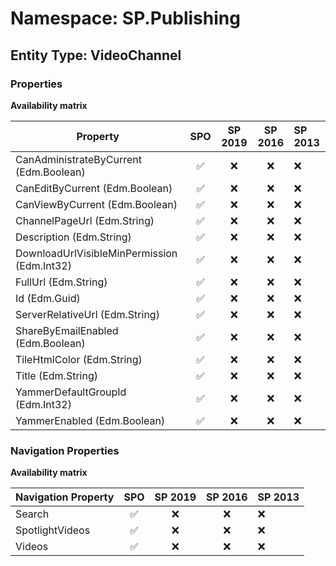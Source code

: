 # Namespace: SP.Publishing

## Entity Type: VideoChannel

### Properties

**Availability matrix**

Property | SPO | SP 2019 | SP 2016 | SP 2013
----------|:---:|:-------:|:-------:|:-------
CanAdministrateByCurrent (Edm.Boolean) | ✅ | ❌ | ❌ | ❌
CanEditByCurrent (Edm.Boolean) | ✅ | ❌ | ❌ | ❌
CanViewByCurrent (Edm.Boolean) | ✅ | ❌ | ❌ | ❌
ChannelPageUrl (Edm.String) | ✅ | ❌ | ❌ | ❌
Description (Edm.String) | ✅ | ❌ | ❌ | ❌
DownloadUrlVisibleMinPermission (Edm.Int32) | ✅ | ❌ | ❌ | ❌
FullUrl (Edm.String) | ✅ | ❌ | ❌ | ❌
Id (Edm.Guid) | ✅ | ❌ | ❌ | ❌
ServerRelativeUrl (Edm.String) | ✅ | ❌ | ❌ | ❌
ShareByEmailEnabled (Edm.Boolean) | ✅ | ❌ | ❌ | ❌
TileHtmlColor (Edm.String) | ✅ | ❌ | ❌ | ❌
Title (Edm.String) | ✅ | ❌ | ❌ | ❌
YammerDefaultGroupId (Edm.Int32) | ✅ | ❌ | ❌ | ❌
YammerEnabled (Edm.Boolean) | ✅ | ❌ | ❌ | ❌

### Navigation Properties

**Availability matrix**

Navigation Property | SPO | SP 2019 | SP 2016 | SP 2013
----------|:---:|:-------:|:-------:|:-------
Search | ✅ | ❌ | ❌ | ❌
SpotlightVideos | ✅ | ❌ | ❌ | ❌
Videos | ✅ | ❌ | ❌ | ❌